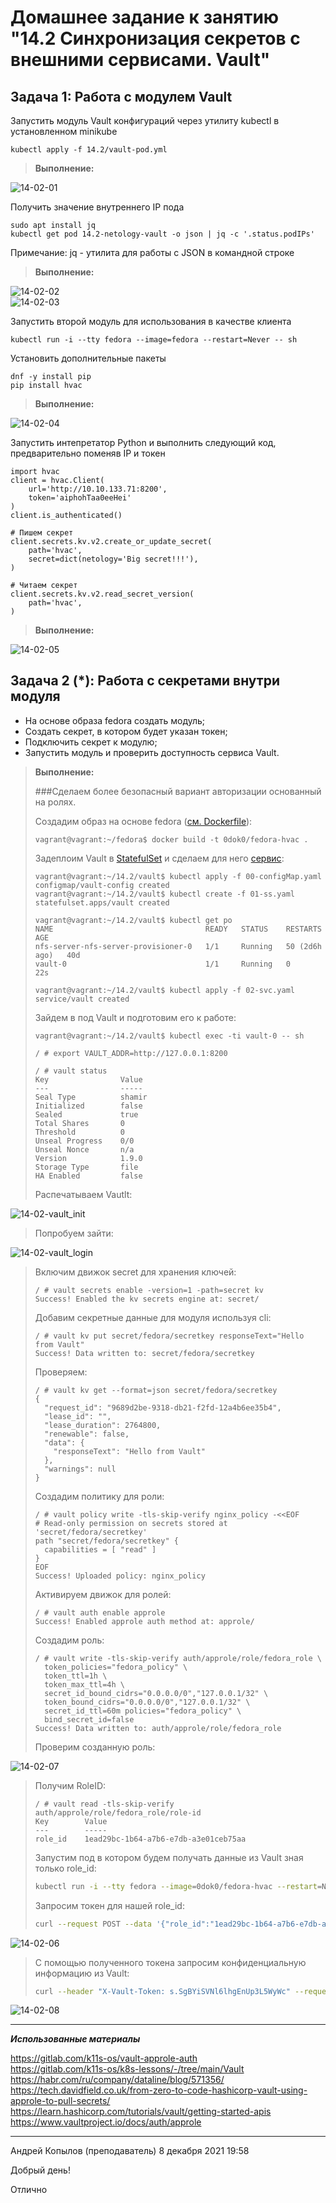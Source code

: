 # Домашнее задание к занятию "14.2 Синхронизация секретов с внешними сервисами. Vault"

## Задача 1: Работа с модулем Vault

Запустить модуль Vault конфигураций через утилиту kubectl в установленном minikube

```
kubectl apply -f 14.2/vault-pod.yml
```

> **Выполнение:**    
> 
![14-02-01](./img/1.png)    

Получить значение внутреннего IP пода

```
sudo apt install jq
kubectl get pod 14.2-netology-vault -o json | jq -c '.status.podIPs'
```

Примечание: jq - утилита для работы с JSON в командной строке

> **Выполнение:**    
> 
![14-02-02](./img/2.png)   
![14-02-03](./img/3.png)   


Запустить второй модуль для использования в качестве клиента

```
kubectl run -i --tty fedora --image=fedora --restart=Never -- sh
```

Установить дополнительные пакеты

```
dnf -y install pip
pip install hvac
```

> **Выполнение:**    
> 
![14-02-04](./img/4.png)   

Запустить интепретатор Python и выполнить следующий код, предварительно
поменяв IP и токен

```
import hvac
client = hvac.Client(
    url='http://10.10.133.71:8200',
    token='aiphohTaa0eeHei'
)
client.is_authenticated()

# Пишем секрет
client.secrets.kv.v2.create_or_update_secret(
    path='hvac',
    secret=dict(netology='Big secret!!!'),
)

# Читаем секрет
client.secrets.kv.v2.read_secret_version(
    path='hvac',
)
```

> **Выполнение:**    
> 
![14-02-05](./img/5.png) 

## Задача 2 (*): Работа с секретами внутри модуля

* На основе образа fedora создать модуль;
* Создать секрет, в котором будет указан токен;
* Подключить секрет к модулю;
* Запустить модуль и проверить доступность сервиса Vault.

> **Выполнение:**    
> 
> ###Сделаем более безопасный вариант авторизации основанный на ролях.
>
> Создадим образ на основе fedora ([см. Dockerfile](./Dockerfile)):
> ```console
> vagrant@vagrant:~/fedora$ docker build -t 0dok0/fedora-hvac .
> ```
> 
> Задеплоим Vault в [StatefulSet](./vault/01-ss.yaml) и сделаем для него [сервис](./vault/02-svc.yaml):    
> ```console
> vagrant@vagrant:~/14.2/vault$ kubectl apply -f 00-configMap.yaml
> configmap/vault-config created
> vagrant@vagrant:~/14.2/vault$ kubectl create -f 01-ss.yaml
> statefulset.apps/vault created
> 
> vagrant@vagrant:~/14.2/vault$ kubectl get po
> NAME                                  READY   STATUS    RESTARTS        AGE
> nfs-server-nfs-server-provisioner-0   1/1     Running   50 (2d6h ago)   40d
> vault-0                               1/1     Running   0               22s
> 
> vagrant@vagrant:~/14.2/vault$ kubectl apply -f 02-svc.yaml
> service/vault created
> ```
>
> Зайдем в под Vault и подготовим его к работе:
> ```console
> vagrant@vagrant:~/14.2/vault$ kubectl exec -ti vault-0 -- sh
> 
> / # export VAULT_ADDR=http://127.0.0.1:8200
>
> / # vault status
> Key                Value
> ---                -----
> Seal Type          shamir
> Initialized        false
> Sealed             true
> Total Shares       0
> Threshold          0
> Unseal Progress    0/0
> Unseal Nonce       n/a
> Version            1.9.0
> Storage Type       file
> HA Enabled         false
> ```
> 
> Распечатываем Vautlt:

![14-02-vault_init](./img/vault_init.png)
> 
> Попробуем зайти:

![14-02-vault_login](./img/vault_login.png)
> 
> Включим движок secret для хранения ключей:    
> ```console
> / # vault secrets enable -version=1 -path=secret kv
> Success! Enabled the kv secrets engine at: secret/
> ```
> 
> Добавим секретные данные для модуля используя cli:
> ```console
> / # vault kv put secret/fedora/secretkey responseText="Hello from Vault"
> Success! Data written to: secret/fedora/secretkey
> ```
> 
> Проверяем:    
> ```console
> / # vault kv get --format=json secret/fedora/secretkey
> {
>   "request_id": "9689d2be-9318-db21-f2fd-12a4b6ee35b4",
>   "lease_id": "",
>   "lease_duration": 2764800,
>   "renewable": false,
>   "data": {
>     "responseText": "Hello from Vault"
>   },
>   "warnings": null
> }
> ```
> 
> Создадим политику для роли:    
> ```console
> / # vault policy write -tls-skip-verify nginx_policy -<<EOF
> # Read-only permission on secrets stored at 'secret/fedora/secretkey'
> path "secret/fedora/secretkey" {
>   capabilities = [ "read" ]
> }
> EOF
> Success! Uploaded policy: nginx_policy
> ```
> 
> Активируем движок для ролей:
> ```console
> / # vault auth enable approle
> Success! Enabled approle auth method at: approle/
> ```
> 
> Создадим роль:    
> ```console
> / # vault write -tls-skip-verify auth/approle/role/fedora_role \
>   token_policies="fedora_policy" \
>   token_ttl=1h \
>   token_max_ttl=4h \
>   secret_id_bound_cidrs="0.0.0.0/0","127.0.0.1/32" \
>   token_bound_cidrs="0.0.0.0/0","127.0.0.1/32" \
>   secret_id_ttl=60m policies="fedora_policy" \
>   bind_secret_id=false
> Success! Data written to: auth/approle/role/fedora_role
> ```
> 
> Проверим созданную роль:

![14-02-07](./img/7.png) 
> 
> Получим RoleID:    
> ```console
> / # vault read -tls-skip-verify auth/approle/role/fedora_role/role-id
> Key        Value
> ---        -----
> role_id    1ead29bc-1b64-a7b6-e7db-a3e01ceb75aa
> ```
>
> Запустим под в котором будем получать данные из Vault зная только role_id:    
> ```bash
> kubectl run -i --tty fedora --image=0dok0/fedora-hvac --restart=Never
> ```
>
> Запросим токен для нашей role_id:
> ```bash
> curl --request POST --data '{"role_id":"1ead29bc-1b64-a7b6-e7db-a3e01ceb75aa"}' http://vault:8200/v1/auth/approle/login --insecure | jq
> ```
![14-02-06](./img/6.png) 
>
> С помощью полученного токена запросим конфиденциальную информацию из Vault:    
> ```bash
> curl --header "X-Vault-Token: s.SgBYiSVNl6lhgEnUp3L5WyWc" --request GET http://vault:8200/v1/secret/fedora/secretkey
>```
![14-02-08](./img/8.png) 
>

---

***Использованные материалы***

https://gitlab.com/k11s-os/vault-approle-auth    
https://gitlab.com/k11s-os/k8s-lessons/-/tree/main/Vault    
https://habr.com/ru/company/dataline/blog/571356/    
https://tech.davidfield.co.uk/from-zero-to-code-hashicorp-vault-using-approle-to-pull-secrets/    
https://learn.hashicorp.com/tutorials/vault/getting-started-apis    
https://www.vaultproject.io/docs/auth/approle    

---

Андрей Копылов (преподаватель)
8 декабря 2021 19:58

Добрый день!

Отлично
